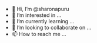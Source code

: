 - 👋 Hi, I’m @sharonapuru
- 👀 I’m interested in ...
- 🌱 I’m currently learning ...
- 💞️ I’m looking to collaborate on ...
- 📫 How to reach me ...

<!---
sharonapuru/sharonapuru is a ✨ special ✨ repository because its `README.md` (this file) appears on your GitHub profile.
You can click the Preview link to take a look at your changes.
--->
